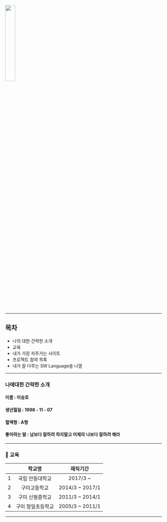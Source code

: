 
<img src = "https://user-images.githubusercontent.com/86451292/123887710-f42a6500-d98c-11eb-8ad6-715f7f32fa65.jpg" width="25%" height="25%" align="ㅣleft">

***
## 목차
- 나의 대한 간략한 소개
- 교육
- 내가 가장 자주가는 사이트
- 프로젝트 참여 목록
- 내가 잘 다루는 SW Language을 나열

***
### 나에대한 간략한 소개

#### 이름 : 이승호
#### 생년월일 : 1998 - 11 - 07
#### 혈액형 : A형
#### 좋아하는 말 : 남보다 잘하려 하지말고 어제의 나보다 잘하려 해라
***
### 🏫 교육

| | 학교명 | 재직기간 | 
| :-: | :-: | :-: | 
| 1 | 국립 안동대학교 | 2017/3 ~ |
| 2 | 구미고등학교 | 2014/3 ~ 2017/1 | 
| 3 | 구미 신평중학교 | 2011/3 ~ 2014/1 | 
| 4 | 구미 형일초등학교 | 2005/3 ~ 2011/1 | 
***

